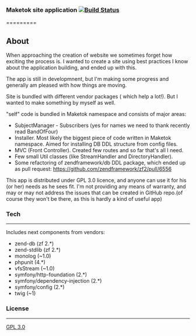 ### Maketok site application [![Build Status](https://travis-ci.org/SlayerBirden/site.svg?branch=master)](https://travis-ci.org/SlayerBirden/site)
=========

About
---------

When approaching the creation of website we sometimes forget how exciting the process is. I wanted to create a site using best practices I know about the application building, and ended up with this.

The app is still in developmnent, but I'm making some progress and generally am pleased with how things are moving.

Site is bundled with different vendor packages ( which help a lot!). But I wanted to make something by myself as well. 

"self" code is bundled in Maketok namespace and consists of major areas:
- SubjectManager - Subscribers (yes for names we need to thank recently read BandOfFour)
- Installer. Most likely the biggest piece of code written in Maketok namespace. Aimed for installing DB DDL structure from config files.
- MVC (Front Controller). Created few routes and so far that's all I need.
- Few small Util classes (like StreamHandler and DirectoryHandler).
- Some refactoring of zendframework/db DDL package, which ended up as pull request: https://github.com/zendframework/zf2/pull/6556

This app is distributed under GPL 3.0 licence, and anyone can use it for his (or her) needs as he sees fit. I'm not providing any means of warranty, and may or may not address the issues that can be created in GitHub repo.(of course they won't be there, as this is hardly a kind of useful app)


### Tech
--------

Includes next components from vendors:
- zend-db (zf 2.*)
- zend-stdlib (zf 2.*)
- monolog (~1.0)
- phpunit (4.*)
- vfsStream (~1.0)
- symfony/http-foundation (2.*)
- symfony/dependency-injection (2.*)
- symfony/config (2.*)
- twig (~1)


### License
---------

[GPL 3.0](https://www.gnu.org/licenses/gpl-faq.html)
